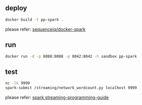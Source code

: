 
## deploy

```sh
docker build -t pp-spark .
```

please refer: [sequenceiq/docker-spark](https://github.com/sequenceiq/docker-spark)

## run

```sh
docker run -d -p 8088:8088 -p 8042:8042 -h sandbox pp-spark
```

## test

```sh
nc -lk 9999
spark-submit /streaming/network_wordcount.py localhost 9999
```
please refer: [spark streaming-programming-guide](http://spark.apache.org/docs/latest/streaming-programming-guide.html)
